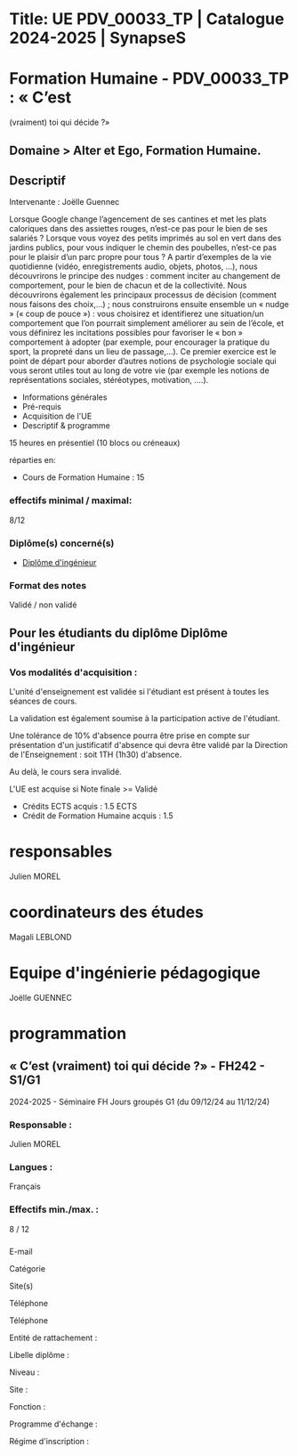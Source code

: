 # Title: UE PDV_00033_TP | Catalogue 2024-2025 | SynapseS

#  [ ](/catalogue/2024-2025) Formation Humaine \- PDV_00033_TP : « C’est
(vraiment) toi qui décide ?»

## Domaine > Alter et Ego, Formation Humaine.

## Descriptif

Intervenante : Joëlle Guennec

Lorsque Google change l’agencement de ses cantines et met les plats caloriques
dans des assiettes rouges, n’est-ce pas pour le bien de ses salariés ? Lorsque
vous voyez des petits imprimés au sol en vert dans des jardins publics, pour
vous indiquer le chemin des poubelles, n’est-ce pas pour le plaisir d’un parc
propre pour tous ? A partir d’exemples de la vie quotidienne (vidéo,
enregistrements audio, objets, photos, …), nous découvrirons le principe des
nudges : comment inciter au changement de comportement, pour le bien de chacun
et de la collectivité. Nous découvrirons également les principaux processus de
décision (comment nous faisons des choix,...) ; nous construirons ensuite
ensemble un « nudge » (« coup de pouce ») : vous choisirez et identifierez une
situation/un comportement que l’on pourrait simplement améliorer au sein de
l’école, et vous définirez les incitations possibles pour favoriser le « bon »
comportement à adopter (par exemple, pour encourager la pratique du sport, la
propreté dans un lieu de passage,…). Ce premier exercice est le point de
départ pour aborder d’autres notions de psychologie sociale qui vous seront
utiles tout au long de votre vie (par exemple les notions de représentations
sociales, stéréotypes, motivation, ….).

  * Informations générales
  * Pré-requis
  * Acquisition de l'UE
  * Descriptif & programme

15 heures en présentiel (10 blocs ou créneaux)

réparties en:

  * Cours de Formation Humaine : 15

### effectifs minimal / maximal:

8/12

### Diplôme(s) concerné(s)

  * [Diplôme d'ingénieur](/catalogue/2024-2025/diplome/4/ING-diplome-d-ingenieur)

### Format des notes

Validé / non validé

## Pour les étudiants du diplôme Diplôme d'ingénieur

### Vos modalités d'acquisition :

L'unité d'enseignement est validée si l'étudiant est présent à toutes les
séances de cours.

La validation est également soumise à la participation active de l'étudiant.

  
Une tolérance de 10% d'absence pourra être prise en compte sur présentation
d'un justificatif d'absence qui devra être validé par la Direction de
l'Enseignement : soit 1TH (1h30) d'absence.

Au delà, le cours sera invalidé.

L'UE est acquise si Note finale >= Validé

  * Crédits ECTS acquis : 1.5 ECTS
  * Crédit de Formation Humaine acquis : 1.5

# responsables

Julien MOREL

# coordinateurs des études

Magali LEBLOND

# Equipe d'ingénierie pédagogique

Joëlle GUENNEC

# programmation

## « C’est (vraiment) toi qui décide ?» - FH242 - S1/G1

2024-2025 - Séminaire FH Jours groupés G1 (du 09/12/24 au 11/12/24)

### Responsable :

Julien MOREL

### Langues :

Français

### Effectifs min./max. :

8 / 12

###

E-mail

Catégorie

Site(s)

Téléphone

Téléphone

Entité de rattachement :

Libelle diplôme :

Niveau :

Site :

Fonction :

Programme d'échange :

Régime d'inscription :

